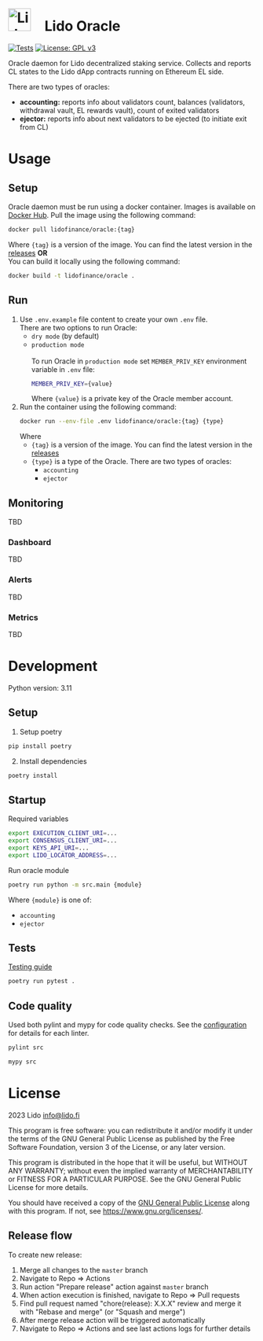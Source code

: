 # <img src="https://docs.lido.fi/img/logo.svg" alt="Lido" width="46"/> Lido Oracle

[![Tests](https://github.com/lidofinance/lido-oracle/workflows/Tests/badge.svg?branch=daemon_v2)](https://github.com/lidofinance/lido-oracle/actions)
[![License: GPL v3](https://img.shields.io/badge/License-GPLv3-blue.svg)](https://www.gnu.org/licenses/gpl-3.0)

Oracle daemon for Lido decentralized staking service. Collects and reports CL states to the Lido dApp contracts running on Ethereum EL side.

There are two types of oracles:
  - **accounting:**
      reports info about validators count, balances (validators, withdrawal vault, EL rewards vault), count of exited validators
  - **ejector:**
      reports info about next validators to be ejected (to initiate exit from CL)

# Usage

## Setup
Oracle daemon must be run using a docker container. Images is available on [Docker Hub](https://hub.docker.com/r/lidofinance/oracle).
Pull the image using the following command:
```bash
docker pull lidofinance/oracle:{tag}
```
Where `{tag}` is a version of the image. You can find the latest version in the [releases](https://github.com/lidofinance/lido-oracle/releases)
**OR**\
You can build it locally using the following command:
```bash
docker build -t lidofinance/oracle .
```

## Run
1. Use `.env.example` file content to create your own `.env` file.  
      There are two options to run Oracle:
   - `dry mode` (by default)
   - `production mode` 
\
\
      To run Oracle in `production mode` set `MEMBER_PRIV_KEY` environment variable in `.env` file:
      ```bash
      MEMBER_PRIV_KEY={value}
      ```
      Where `{value}` is a private key of the Oracle member account.
2. Run the container using the following command:
      ```bash
      docker run --env-file .env lidofinance/oracle:{tag} {type}
      ```
      Where
   - `{tag}` is a version of the image. You can find the latest version in the [releases](https://github.com/lidofinance/lido-oracle/releases)
   - `{type}` is a type of the Oracle. There are two types of oracles:
      - `accounting`
      - `ejector`



## Monitoring
TBD

### Dashboard
TBD

### Alerts
TBD

### Metrics
TBD

# Development

Python version: 3.11

## Setup

1. Setup poetry
```bash
pip install poetry
```
2. Install dependencies
```bash
poetry install
```

## Startup

Required variables
```bash
export EXECUTION_CLIENT_URI=...
export CONSENSUS_CLIENT_URI=...
export KEYS_API_URI=...
export LIDO_LOCATOR_ADDRESS=...
```
Run oracle module
```bash
poetry run python -m src.main {module}
```

Where `{module}` is one of:
- `accounting`
- `ejector`

## Tests

[Testing guide](./tests/README.md)

```bash
poetry run pytest .
```

## Code quality
Used both pylint and mypy for code quality checks.
See the [configuration](pyproject.toml) for details for each linter.

```bash
pylint src
```
```bash
mypy src
```

# License

2023 Lido <info@lido.fi>

This program is free software: you can redistribute it and/or modify
it under the terms of the GNU General Public License as published by
the Free Software Foundation, version 3 of the License, or any later version.

This program is distributed in the hope that it will be useful,
but WITHOUT ANY WARRANTY; without even the implied warranty of
MERCHANTABILITY or FITNESS FOR A PARTICULAR PURPOSE.  See the
GNU General Public License for more details.

You should have received a copy of the [GNU General Public License](LICENSE)
along with this program. If not, see <https://www.gnu.org/licenses/>.

## Release flow

To create new release:

1. Merge all changes to the `master` branch
1. Navigate to Repo => Actions
1. Run action "Prepare release" action against `master` branch
1. When action execution is finished, navigate to Repo => Pull requests
1. Find pull request named "chore(release): X.X.X" review and merge it with "Rebase and merge" (or "Squash and merge")
1. After merge release action will be triggered automatically
1. Navigate to Repo => Actions and see last actions logs for further details 